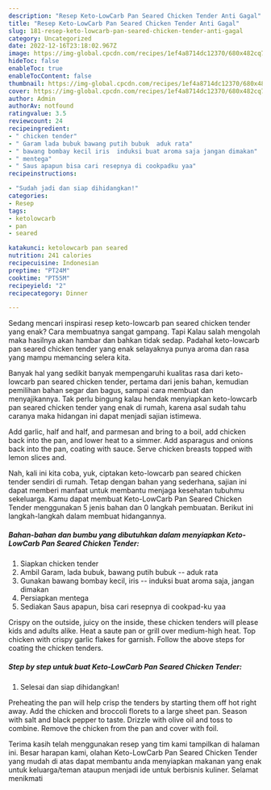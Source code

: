 ```yaml
---
description: "Resep Keto-LowCarb Pan Seared Chicken Tender Anti Gagal"
title: "Resep Keto-LowCarb Pan Seared Chicken Tender Anti Gagal"
slug: 181-resep-keto-lowcarb-pan-seared-chicken-tender-anti-gagal
category: Uncategorized
date: 2022-12-16T23:18:02.967Z
image: https://img-global.cpcdn.com/recipes/1ef4a8714dc12370/680x482cq70/keto-lowcarb-pan-seared-chicken-tender-foto-resep-utama.jpg
hideToc: false
enableToc: true
enableTocContent: false
thumbnail: https://img-global.cpcdn.com/recipes/1ef4a8714dc12370/680x482cq70/keto-lowcarb-pan-seared-chicken-tender-foto-resep-utama.jpg
cover: https://img-global.cpcdn.com/recipes/1ef4a8714dc12370/680x482cq70/keto-lowcarb-pan-seared-chicken-tender-foto-resep-utama.jpg
author: Admin
authorAv: notfound
ratingvalue: 3.5
reviewcount: 24
recipeingredient:
- " chicken tender"
- " Garam lada bubuk bawang putih bubuk  aduk rata"
- " bawang bombay kecil iris  induksi buat aroma saja jangan dimakan"
- " mentega"
- " Saus apapun bisa cari resepnya di cookpadku yaa"
recipeinstructions:

- "Sudah jadi dan siap dihidangkan!"
categories:
- Resep
tags:
- ketolowcarb
- pan
- seared

katakunci: ketolowcarb pan seared 
nutrition: 241 calories
recipecuisine: Indonesian
preptime: "PT24M"
cooktime: "PT55M"
recipeyield: "2"
recipecategory: Dinner

---
```



Sedang mencari inspirasi resep keto-lowcarb pan seared chicken tender yang enak? Cara membuatnya sangat gampang. Tapi Kalau salah mengolah maka hasilnya akan hambar dan bahkan tidak sedap. Padahal keto-lowcarb pan seared chicken tender yang enak selayaknya punya aroma dan rasa yang mampu memancing selera kita.


Banyak hal yang sedikit banyak mempengaruhi kualitas rasa dari keto-lowcarb pan seared chicken tender, pertama dari jenis bahan, kemudian pemilihan bahan segar dan bagus, sampai cara membuat dan menyajikannya. Tak perlu bingung kalau hendak menyiapkan keto-lowcarb pan seared chicken tender yang enak di rumah, karena asal sudah tahu caranya maka hidangan ini dapat menjadi sajian istimewa.

Add garlic, half and half, and parmesan and bring to a boil, add chicken back into the pan, and lower heat to a simmer. Add asparagus and onions back into the pan, coating with sauce. Serve chicken breasts topped with lemon slices and.


Nah, kali ini kita coba, yuk, ciptakan keto-lowcarb pan seared chicken tender sendiri di rumah. Tetap dengan bahan yang sederhana, sajian ini dapat memberi manfaat untuk membantu menjaga kesehatan tubuhmu sekeluarga. Kamu dapat membuat Keto-LowCarb Pan Seared Chicken Tender menggunakan 5 jenis bahan dan 0 langkah pembuatan. Berikut ini langkah-langkah dalam membuat hidangannya.

<!--inarticleads1-->

##### Bahan-bahan dan bumbu yang dibutuhkan dalam menyiapkan Keto-LowCarb Pan Seared Chicken Tender:

1. Siapkan  chicken tender
1. Ambil  Garam, lada bubuk, bawang putih bubuk -- aduk rata
1. Gunakan  bawang bombay kecil, iris -- induksi buat aroma saja, jangan dimakan
1. Persiapkan  mentega
1. Sediakan  Saus apapun, bisa cari resepnya di cookpad-ku yaa


Crispy on the outside, juicy on the inside, these chicken tenders will please kids and adults alike. Heat a saute pan or grill over medium-high heat. Top chicken with crispy garlic flakes for garnish. Follow the above steps for coating the chicken tenders. 

<!--inarticleads2-->

##### Step by step untuk buat Keto-LowCarb Pan Seared Chicken Tender:


1. Selesai dan siap dihidangkan!

Preheating the pan will help crisp the tenders by starting them off hot right away. Add the chicken and broccoli florets to a large sheet pan. Season with salt and black pepper to taste. Drizzle with olive oil and toss to combine. Remove the chicken from the pan and cover with foil. 

Terima kasih telah menggunakan resep yang tim kami tampilkan di halaman ini. Besar harapan kami, olahan Keto-LowCarb Pan Seared Chicken Tender yang mudah di atas dapat membantu anda menyiapkan makanan yang enak untuk keluarga/teman ataupun menjadi ide untuk berbisnis kuliner. Selamat menikmati
